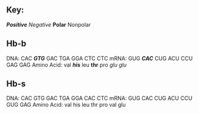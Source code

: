 ## Key:
***Positive***
*Negative*
**Polar**
Nonpolar

## Hb-b
DNA: CAC ***GTG*** GAC TGA GGA CTC CTC
mRNA: GUG ***CAC*** CUG ACU CCU GAG GAG
Amino Acid: val ***his*** leu **thr** pro *glu* *glu*

## Hb-s
DNA: CAC GTG GAC TGA GGA CAC CTC
mRNA: GUG CAC CUG ACU CCU GUG GAG
Amino Acid: val his leu thr pro val glu
